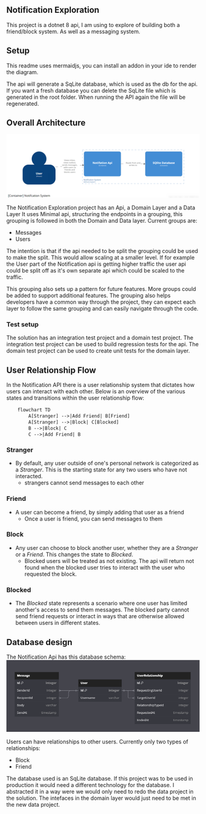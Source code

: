 ## Notification Exploration
This project is a dotnet 8 api, I am using to explore of building both a friend/block system. As well as a messaging system.

## Setup
This readme uses mermaidjs, you can install an addon in your ide to render the diagram.

The api will generate a SqLite database, which is used as the db for the api.
If you want a fresh database you can delete the SqLite file which is generated in the root folder.
When running the API again the file will be regenerated.

## Overall Architecture

![c4-container-diagram.png](c4-container-diagram.png)

The Notification Exploration project has an Api, a Domain Layer and a Data Layer
It uses Minimal api, structuring the endpoints in a grouping, this grouping is followed in both the Domain and Data layer.
Current groups are:
- Messages
- Users

The intention is that if the api needed to be split the grouping could be used to make the split.
This would allow scaling at a smaller level. If for example the User part of the Notification api is getting higher traffic the user api could be split off as it's own separate api which could be scaled to the traffic. 

This grouping also sets up a pattern for future features. More groups could be added to support additional features. The grouping also helps developers have a common way through the project, they can expect each layer to follow the same grouping and can easily navigate through the code.

### Test setup
The solution has an integration test project and a domain test project. The integration test project can be used to build regression tests for the api. The domain test project can be used to create unit tests for the domain layer.

## User Relationship Flow

In the Notification API there is a user relationship system that dictates how users can interact with each other. Below is an overview of the various states and transitions within the user relationship flow:

``` mermaid
    flowchart TD
        A[Stranger] -->|Add Friend| B[Friend]
        A[Stranger] -->|Block| C[Blocked]
        B -->|Block| C
        C -->|Add Friend| B
```

### Stranger
- By default, any user outside of one's personal network is categorized as a *Stranger*. This is the starting state for any two users who have not interacted.
     - strangers cannot send messages to each other
  
### Friend
- A user can become a friend, by simply adding that user as a friend
  - Once a user is friend, you can send messages to them 

### Block
- Any user can choose to block another user, whether they are a *Stranger* or a *Friend*. This changes the state to *Blocked*. 
  - Blocked users will be treated as not existing. The api will return not found when the blocked user tries to interact with the user who requested the block.

### Blocked
- The *Blocked* state represents a scenario where one user has limited another's access to send them messages. The blocked party cannot send friend requests or interact in ways that are otherwise allowed between users in different states.

## Database design

The Notification Api has this database schema:
![database_diagram.png](database_diagram.png)

Users can have relationships to other users. Currently only two types of relationships:
- Block
- Friend

The database used is an SqLite database. If this project was to be used in production it would need a different technology for the database. I abstracted it in a way were we would only need to redo the data project in the solution. The intefaces in the domain layer would just need to be met in the new data project.
